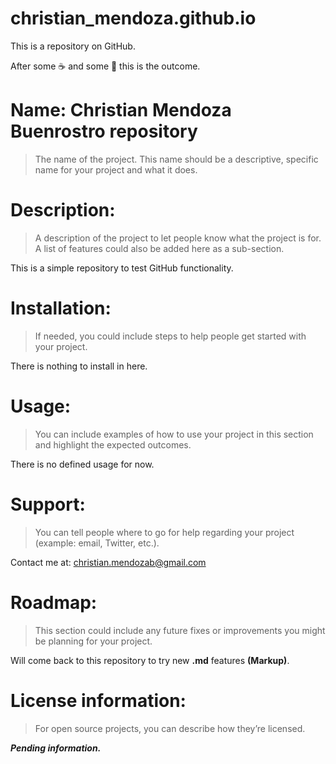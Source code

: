 # christian_mendoza.github.io

This is a repository on GitHub.

After some ☕ and some 🍎 this is the outcome.

# Name: Christian Mendoza Buenrostro repository
> The name of the project. This name should be a descriptive, specific name for your project and what it does.  

# Description: 
> A description of the project to let people know what the project is for. A list of features could also be added here as a sub-section. 

This is a simple repository to test GitHub functionality.

# Installation: 
> If needed, you could include steps to help people get started with your project.

There is nothing to install in here.

# Usage: 
> You can include examples of how to use your project in this section and highlight the expected outcomes. 

There is no defined usage for now. 

# Support: 
> You can tell people where to go for help regarding your project (example: email, Twitter, etc.). 

Contact me at: christian.mendozab@gmail.com

# Roadmap: 
> This section could include any future fixes or improvements you might be planning for your project. 

Will come back to this repository to try new __.md__ features **(Markup)**.

# License information: 
> For open source projects, you can describe how they’re licensed.  

***Pending information.***
